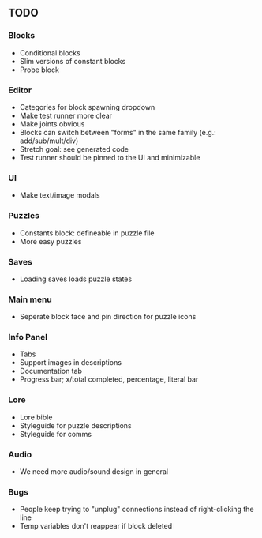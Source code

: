 ## TODO
### Blocks
- Conditional blocks
- Slim versions of constant blocks
- Probe block

### Editor
- Categories for block spawning dropdown
- Make test runner more clear
- Make joints obvious
- Blocks can switch between "forms" in the same family (e.g.: add/sub/mult/div)
- Stretch goal: see generated code
- Test runner should be pinned to the UI and minimizable

### UI
- Make text/image modals

### Puzzles
- Constants block: defineable in puzzle file
- More easy puzzles

### Saves
- Loading saves loads puzzle states

### Main menu
- Seperate block face and pin direction for puzzle icons

### Info Panel
- Tabs
- Support images in descriptions
- Documentation tab
- Progress bar; x/total completed, percentage, literal bar

### Lore
- Lore bible
- Styleguide for puzzle descriptions
- Styleguide for comms

### Audio
- We need more audio/sound design in general

### Bugs
- People keep trying to "unplug" connections instead of right-clicking the line
- Temp variables don't reappear if block deleted
